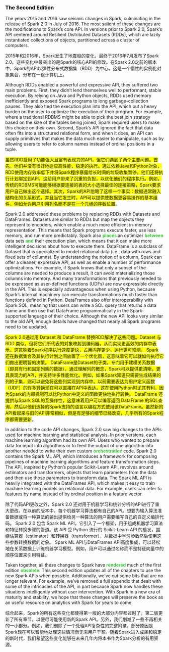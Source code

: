 ### <font color="#00000">The Second Edition</font>

The years 2015 and 2016 saw seismic changes in Spark, culminating in the release of Spark 2.0 in July of 2016. The most salient of these changes are the modifications to Spark’s core API. In versions prior to Spark 2.0, Spark’s API centered around Resilient Distributed Datasets (RDDs), which are lazily instantiated collections of objects, partitioned across a cluster of computers.

2015年和2016年，Spark发生了地震般的变化，最终于2016年7月发布了Spark 2.0。这些变化中最突出的是Spark的核心API的修改。在Spark 2.0之前的版本中，Spark的API以弹性分布式数据集（RDD）为中心，这是一个惰性的实例化对象集合，分布在一组计算机上。


Although RDDs enabled a powerful and expressive API, they suffered two main problems. First, they didn’t lend themselves well to performant, stable execution. By relying on Java and Python objects, RDDs used memory inefficiently and exposed Spark programs to long garbage-collection pauses. They also tied the execution plan into the API, which put a heavy burden on the user to optimize the execution of their program. For example, where a traditional RDBMS might be able to pick the best join strategy based on the size of the tables being joined, Spark required users to make this choice on their own. Second, Spark’s API ignored the fact that data often fits into a structured relational form, and when it does, an API can supply primitives that makes the data much easier to manipulate, such as by allowing users to refer to column names instead of ordinal positions in a tuple.

<font style="background:yellow;">虽然RDD启用了功能强大且富有表现力的API，但它们遇到了两个主要问题。首先，他们并没有很好地适应高性能，稳定的执行。通过依赖Java和Python对象，RDD使用内存效率低下并将Spark程序暴露给长时间的垃圾收集暂停。他们还将执行计划绑定到API，这给用户带来了沉重的负担，以优化他们的程序执行。例如，传统的RDBMS可能能够根据要连接的表的大小选择最佳的连接策略，Spark要求用户自己做出这个选择。其次，Spark的API忽略了这样一个事实：数据通常融入结构化的关系形式，并且当它发生时，API可以提供使数据更容易操作的基本组件，例如允许用户引用列名而不是在一个元组的序数位置</font>。

Spark 2.0 addressed these problems by replacing RDDs with Datasets and DataFrames. Datasets are similar to RDDs but map the objects they represent to encoders, which enable a much more efficient in-memory representation. This means that Spark programs execute faster, use less memory, and run more predictably. Spark also <font color="#32cd32"><strong>places </strong></font> an optimizer <font color="#32cd32"><strong>between</strong></font> data sets <font color="#32cd32"><strong>and</strong></font> their execution plan, which means that it can make more intelligent decisions about how to execute them. DataFrame is a subclass of Dataset that is specialized to model relational data (i.e., data with rows and fixed sets of columns). By understanding the notion of a column, Spark can offer a cleaner, expressive API, as well as enable a number of performance optimizations. For example, if Spark knows that only a subset of the columns are needed to produce a result, it can avoid materializing those columns into memory. And many transformations that previously needed to be expressed as user-defined functions (UDFs) are now expressible directly in the API. This is especially advantageous when using Python, because Spark’s internal machinery can execute transformations much faster than functions defined in Python. DataFrames also offer interoperability with Spark SQL, meaning that users can write a SQL query that returns a data frame and then use that DataFrame programmatically in the Spark-supported language of their choice. Although the new API looks very similar to the old API, enough details have changed that nearly all Spark programs need to be updated.

<font style="background:yellow;">Spark 2.0通过用 Dataset 和 DataFrame 替换RDD解决了这些问题。Dataset 与 RDD 类似，但将它们所代表的对象映射到编码器，从而实现更高效的内存中表示。这意味着Spark程序执行速度更快，占用内存更少，运行更可预测。 Spark 还在数据集合及其执行计划之间放置了一个优化器，这意味着它可以就如何执行它们做出更明智的决策。 DataFrame是Dataset的子类，专门用于建模关系数据（即具有行和固定列集的数据）。通过理解列的概念，Spark可以提供更清晰，更具表现力的API，并支持许多性能优化。例如，如果Spark知道只需要生成结果的列的子集，则可以避免将这些列实现到内存中。以前需要表达为用户定义函数（UDF）的许多转换现在可以直接在API中表达。这在使用Python时尤其有利，因为Spark的内部机制可以比Python中定义的函数更快地执行转换。 DataFrame 还提供与Spark SQL的互操作性，这意味着用户可以编写返回 DataFrame 的SQL查询，然后以他们选择的Spark支持的语言以编程方式使用该DataFrame。虽然新的API看起来与旧的API非常相似，但是有足够的细节已经改变，几乎所有的Spark程序都需要更新</font>。

In addition to the code API changes, Spark 2.0 saw big changes to the APIs used for machine learning and statistical analysis. In prior versions, each machine learning algorithm had its own API. Users who wanted to prepare data for input into algorithms or to feed the output of one algorithm into another needed to write their own custom <font color="#32cd32"><strong>orchestration </strong></font> code. Spark 2.0 contains the Spark ML API, which introduces a framework for composing pipelines of machine learning algorithms and feature transformation steps. The API, inspired by Python’s popular Scikit-Learn API, revolves around estimators and transformers, objects that learn parameters from the data and then use those parameters to transform data. The Spark ML API is heavily integrated with the DataFrames API, which makes it easy to train machine learning models on relational data. For example, users can refer to features by name instead of by ordinal position in a feature vector.

除了代码API更改之外，Spark 2.0 还对用于机器学习和统计分析的API进行了重大更改。在以前的版本中，每个机器学习算法都有自己的API。想要为输入算法准备数据或将一种算法的输出提供给另一种算法的用户需要编写自己的自定义编排代码。 Spark 2.0 包含 Spark ML API，它引入了一个框架，用于组成机器学习算法和特征转换步骤的管道。该 API 受 Python 流行的 Scikit-Learn API 的启发，围绕估算器（estimator）和转换器（transformer），从数据中学习参数然后使用这些参数转换数据的对象。 Spark ML API与DataFrames API高度集成，可以轻松地在关系数据上训练机器学习模型。例如，用户可以通过名称而不是特征向量中的顺序位置来引用特征。

Taken together, all these changes to Spark have <font color="#32cd32"><strong>rendered</strong></font> much of the first edition <font color="#32cd32"><strong>obsolete</strong></font>. This second edition updates all of the chapters to use the new Spark APIs when possible. Additionally, we’ve cut some bits that are no longer relevant. For example, we’ve removed a full appendix that dealt with some of the intricacies of the API, in part because Spark now handles these situations intelligently without user intervention. With Spark in a new era of maturity and stability, we hope that these changes will preserve the book as an useful resource on analytics with Spark for years to come. 

综合起来，Spark的所有这些变化都使得第一版的大部分内容都过时了。第二版更新了所有章节，以便尽可能使用新的Spark API。另外，我们削减了一些不再相关的一小部分。例如，我们删除了一个处理API复杂性的完整附录，部分原因是Spark现在可以智能地处理这些情况而无需用户干预。随着Spark进入成熟和稳定的新时代，我们希望这些变化能够在未来几年内将本书作为Spark分析的有用资源。



